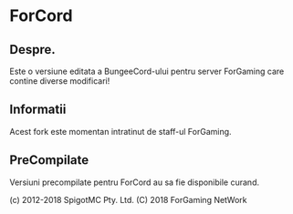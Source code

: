 ForCord
==========
Despre.
--------------------------------------------------
Este o versiune editata a BungeeCord-ului pentru server ForGaming care contine diverse modificari!

Informatii
-----------
Acest fork este momentan intratinut de staff-ul ForGaming.

PreCompilate
--------
Versiuni precompilate pentru ForCord au sa fie disponibile curand.

(c) 2012-2018 SpigotMC Pty. Ltd.
(C) 2018 ForGaming NetWork
